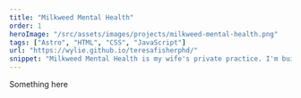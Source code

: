 ```yaml
---
title: "Milkweed Mental Health"
order: 1
heroImage: "/src/assets/images/projects/milkweed-mental-health.png"
tags: ["Astro", "HTML", "CSS", "JavaScript"]
url: "https://wylie.github.io/teresafisherphd/"
snippet: "Milkweed Mental Health is my wife's private practice. I'm building this website to help her connect with clients and provide information about her services. The site is designed to be welcoming, informative, and easy to navigate, offering a glimpse into her practice and the support she provides."
---
```

Something here